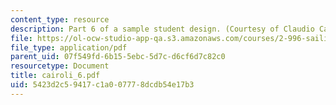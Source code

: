 ```yaml
---
content_type: resource
description: Part 6 of a sample student design. (Courtesy of Claudio Cairoli.)
file: https://ol-ocw-studio-app-qa.s3.amazonaws.com/courses/2-996-sailing-yacht-design-13-734-fall-2003/5423d2c59417c1a007778dcdb54e17b3_cairoli_6.pdf
file_type: application/pdf
parent_uid: 07f549fd-6b15-5ebc-5d7c-d6cf6d7c82c0
resourcetype: Document
title: cairoli_6.pdf
uid: 5423d2c5-9417-c1a0-0777-8dcdb54e17b3
---
```

